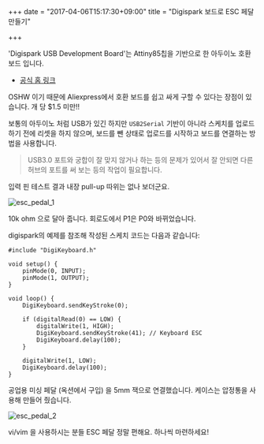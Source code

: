 +++
date = "2017-04-06T15:17:30+09:00"
title = "Digispark 보드로 ESC 페달 만들기"

+++

'Digispark USB Development Board'는 Attiny85칩을 기반으로 한
아두이노 호환 보드 입니다. 

* [공식 홈 링크](http://digistump.com/products/1)

OSHW 이기 때문에 Aliexpress에서 호환 보드를 쉽고 싸게 구할 수 있다는
장점이 있습니다. 개 당 $1.5 미만!!

보통의 아두이노 처럼 USB가 있긴 하지만 `USB2Serial` 기반이 아니라
스케치를 업로드 하기 전에 리셋을 하지 않으며, 보드를 뺀 상태로
업로드를 시작하고 보드를 연결하는 방법을 사용합니다.

> USB3.0 포트와 궁합이 잘 맞지 않거나 하는 등의 문제가 있어서
> 잘 안되면 다른 허브의 포트를 써 보는 등의 작업이 필요합니다.

입력 핀 테스트 결과 내장 pull-up 따위는 없나 보더군요.

![esc_pedal_1](https://homin.dev/asset/blog/img/digispark_esc_sch.jpg)

10k ohm 으로 달아 줍니다. 회로도에서 P1은 P0와 바뀌었습니다.

digispark의 예제를 참조해 작성된 스케치 코드는 다음과 같습니다:

    #include "DigiKeyboard.h"

    void setup() {
        pinMode(0, INPUT);
        pinMode(1, OUTPUT);
    }

    void loop() {
        DigiKeyboard.sendKeyStroke(0);

        if (digitalRead(0) == LOW) {
            digitalWrite(1, HIGH);
            DigiKeyboard.sendKeyStroke(41); // Keyboard ESC
            DigiKeyboard.delay(100);
        }

        digitalWrite(1, LOW);
        DigiKeyboard.delay(100);
    }

공업용 미싱 페달 (옥션에서 구입) 을 5mm 잭으로 연결했습니다.
케이스는 압정통을 사용해 만들어 줬습니다.

![esc_pedal_2](https://homin.dev/asset/blog/img/digispark_esc_pedal.jpg)

vi/vim 을 사용하시는 분들 ESC 페달 정말 편해요.
하나씩 마련하세요!
